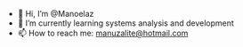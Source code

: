 - 👋 Hi, I’m @Manoelaz
- 🌱 I’m currently learning systems analysis and development
- 📫 How to reach me: manuzalite@hotmail.com

<!---
Manoelaz/Manoelaz is a ✨ special ✨ repository because its `README.md` (this file) appears on your GitHub profile.
You can click the Preview link to take a look at your changes.
--->
